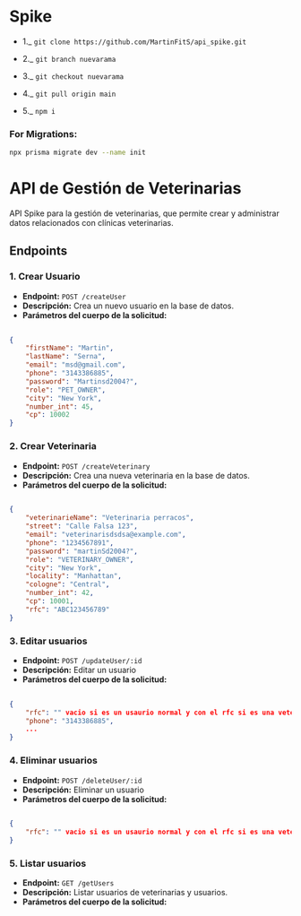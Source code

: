 # Spike

- 1._ ```git clone https://github.com/MartinFitS/api_spike.git ```

- 2._ ```git branch nuevarama```
- 3._ ```git checkout nuevarama```
- 4._ ```git pull origin main```
- 5._ ```npm i```


### For Migrations:
```bash
npx prisma migrate dev --name init
```
# API de Gestión de Veterinarias

API Spike para la gestión de veterinarias, que permite crear y administrar datos relacionados con clínicas veterinarias.

## Endpoints

### 1. Crear Usuario

- **Endpoint:** `POST /createUser`
- **Descripción:** Crea un nuevo usuario en la base de datos.
- **Parámetros del cuerpo de la solicitud:**

```json
    
{
    "firstName": "Martin",
    "lastName": "Serna",
    "email": "msd@gmail.com",
    "phone": "3143386885",
    "password": "Martinsd2004?",
    "role": "PET_OWNER",
    "city": "New York",
    "number_int": 45,
    "cp": 10002
}

```
### 2. Crear Veterinaria

- **Endpoint:** `POST /createVeterinary`
- **Descripción:** Crea una nueva veterinaria en la base de datos.
- **Parámetros del cuerpo de la solicitud:**

```json
    
{
    "veterinarieName": "Veterinaria perracos",
    "street": "Calle Falsa 123",
    "email": "veterinarisdsdsa@example.com",
    "phone": "1234567891",
    "password": "martinSd2004?",
    "role": "VETERINARY_OWNER",
    "city": "New York",
    "locality": "Manhattan",
    "cologne": "Central",
    "number_int": 42,
    "cp": 10001,
    "rfc": "ABC123456789"
}

```


### 3. Editar usuarios

- **Endpoint:** `POST /updateUser/:id`
- **Descripción:** Editar un usuario
- **Parámetros del cuerpo de la solicitud:**

```json
    
{
    "rfc": "" vacio si es un usaurio normal y con el rfc si es una veterinaria,
    "phone": "3143386885",
    ...
}

```

### 4. Eliminar usuarios

- **Endpoint:** `POST /deleteUser/:id`
- **Descripción:** Eliminar un usuario
- **Parámetros del cuerpo de la solicitud:**

```json
    
{
    "rfc": "" vacio si es un usaurio normal y con el rfc si es una veterinaria
}

```



### 5. Listar usuarios

- **Endpoint:** `GET /getUsers`
- **Descripción:** Listar usuarios de veterinarias y usuarios.
- **Parámetros del cuerpo de la solicitud:**

```

